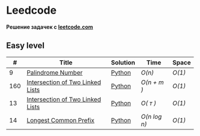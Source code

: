 # Leedcode

**Pешение задачек с [leetcode.com](https://leetcode.com)**

## Easy level
|  #  | Title | Solution | Time | Space |
| --- | ----- | -------- | ---- | ----- |
|9| [Palindrome Number](https://leetcode.com/problems/palindrome-number/description/?source=submission-ac) | [Python](./Easy/9.Palindrome_Number.py) | _O(n)_| _O(1)_ ||
|160| [Intersection of Two Linked Lists](https://leetcode.com/problems/intersection-of-two-linked-lists/description/) | [Python](./Easy/160.py) | _O(n + m )_| _O(1)_ ||
|13| [Intersection of Two Linked Lists](https://leetcode.com/problems/roman-to-integer/description/) | [Python](./Easy/13.py) | _O( т )_| _O(1)_ ||
|14| [Longest Common Prefix](https://leetcode.com/problems/longest-common-prefix/description/) | [Python](./Easy/14.py) | _O(n log n)_| _O(1)_ ||
